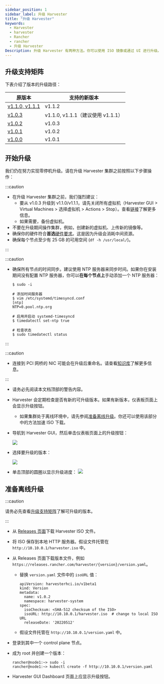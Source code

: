 ```yaml
---
sidebar_position: 1
sidebar_label: 升级 Harvester
title: "升级 Harvester"
keywords:
  - Harvester
  - harvester
  - Rancher
  - rancher
  - 升级 Harvester
Description: 升级 Harvester 有两种方法。你可以使用 ISO 镜像或通过 UI 进行升级。
---
```


## 升级支持矩阵

下表介绍了版本的升级路径：

| 原版本 | 支持的新版本 |
|----------------------|--------------------------|
| [v1.1.0, v1.1.1](./v1-1-to-v1-1-2.md) | v1.1.2 |
| [v1.0.3](./v1-0-3-to-v1-1-1.md) | v1.1.0, v1.1.1（建议使用 v1.1.1） |
| [v1.0.2](./previous-releases/v1-0-2-to-v1-0-3.md) | v1.0.3 |
| [v1.0.1](./previous-releases/v1-0-1-to-v1-0-2.md) | v1.0.2 |
| [v1.0.0](./previous-releases/v1-0-0-to-v1-0-1.md) | v1.0.1 |

## 开始升级

我们仍在努力实现零停机升级。请在升级 Harvester 集群之前按照以下步骤操作：

:::caution

- 在升级 Harvester 集群之前，我们强烈建议：
   - 要从 v1.0.3 升级到 v1.1.0/v1.1.1，请先关闭所有虚拟机（Harvester GUI > Virtual Machines > 选择虚拟机 > Actions > Stop）。查看[链接](./v1-0-3-to-v1-1-1.md#通用信息)了解更多信息。
   - 如果需要，备份虚拟机。
- 不要在升级期间操作集群，例如，创建新的虚拟机、上传新的镜像等。
- 确保你的硬件符合**首选**[硬件要求](../install/requirements.md#硬件要求)。这是因为升级会消耗中间资源。
- 确保每个节点至少有 25 GB 的可用空间 (`df -h /usr/local/`)。

:::

:::caution

- 确保所有节点的时间同步。建议使用 NTP 服务器来同步时间。如果你在安装期间没有配置 NTP 服务器，你可以**在每个节点上**手动添加一个 NTP 服务器：

   ```
   $ sudo -i

   # 添加时间服务器
   $ vim /etc/systemd/timesyncd.conf
   [ntp]
   NTP=0.pool.ntp.org

   # 启用并启动 systemd-timesyncd
   $ timedatectl set-ntp true

   # 检查状态
   $ sudo timedatectl status
   ```

:::

:::caution

- 连接到 PCI 网桥的 NIC 可能会在升级后重命名。请查看[知识库](https://harvesterhci.io/kb/nic-naming-scheme)了解更多信息。

:::

- 请务必先阅读本文档顶部的警告内容。
- Harvester 会定期检查是否有新的可升级版本。如果有新版本，仪表板页面上会显示升级按钮。
   - 如果集群处于离线环境中，请先参阅[准备离线升级](#准备离线升级)。你还可以使用该部分中的方法加速 ISO 下载。
- 导航到 Harvester GUI，然后单击仪表板页面上的升级按钮：

   ![](/img/v1.2/upgrade/upgrade_button.png)

- 选择要升级的版本：

   ![](/img/v1.2/upgrade/upgrade_select_version.png)

- 单击顶部的圆圈以显示升级进度：
   ![](/img/v1.2/upgrade/upgrade_progress.png)


## 准备离线升级

:::caution

请务必先查看[升级支持矩阵](#升级支持矩阵)了解可升级的版本。

:::

- 从 [Releases 页面](https://github.com/harvester/harvester/releases)下载 Harvester ISO 文件。
- 将 ISO 保存到本地 HTTP 服务器。假设文件托管在 `http://10.10.0.1/harvester.iso` 中。
- 从 Releases 页面下载版本文件，例如 `https://releases.rancher.com/harvester/{version}/version.yaml`。

   - 替换 `version.yaml` 文件中的 `isoURL` 值：

      ```
      apiVersion: harvesterhci.io/v1beta1
      kind: Version
      metadata:
        name: v1.0.2
        namespace: harvester-system
      spec:
        isoChecksum: <SHA-512 checksum of the ISO>
        isoURL: http://10.10.0.1/harvester.iso  # change to local ISO URL
        releaseDate: '20220512'
      ```

   - 假设文件托管在 `http://10.10.0.1/version.yaml` 中。

- 登录到其中一个 control plane 节点。
- 成为 root 并创建一个版本：

   ```
   rancher@node1:~> sudo -i
   rancher@node1:~> kubectl create -f http://10.10.0.1/version.yaml
   ```

- Harvester GUI Dashboard 页面上应显示升级按钮。
